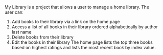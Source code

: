 ﻿My Library is a project that allows a user to manage a home library.  The user can:
1. Add books to their library via a link on the home page
2. Access a list of all books in their library ordered alphabetically by author last name
3. Delete books from their library
4. Edit the books in their library
The home page lists the top three books based on highest ratings and lists the most recent book by index value.